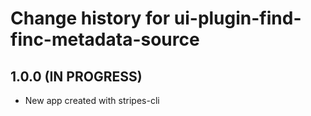 # Change history for ui-plugin-find-finc-metadata-source

## 1.0.0 (IN PROGRESS)

* New app created with stripes-cli
